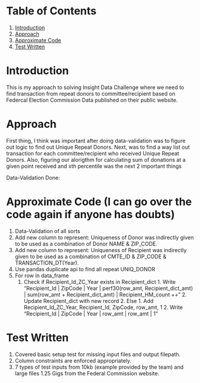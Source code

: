 
# Table of Contents
1. [Introduction](README.md#introduction)
2. [Approach](README.md#approach)
3. [Approximate Code](README.md#approximate-Code)
4. [Test Written](README.md#test-written)

# Introduction

This is my approach to solving Insight Data Challenge where we need to find transaction from repeat donors to committee/recipient based on Federcal Election Commission Data published on their public website.

# Approach

First thing, I think was important after doing data-validation was to figure out logic to find out Unique Repeat Donors. 
Next, was to find a way list out transaction for each committee/recipient who received Unique Repeat Donors. 
Also, figuring our alorigthm for calculating sum of donations at a given point received and xth percentile was the next 2 important things

Data-Validation Done: 


# Approximate Code (I can go over the code again if anyone has doubts)

1. Data-Validation of all sorts 
2. Add new column to represent: Uniqueness of Donor was indirectly given to be used as a combination of Donor NAME & ZIP_CODE. 
3. Add new column to represent: Uniqueness of Recipient was indirectly given to be used as a combination of CMTE_ID & ZIP_CODE & TRANSACTION_DT(Year).
4. Use pandas duplicate api to find all repeat UNIQ_DONOR
5. For row in data_frame
	1. Check if Recipient_Id_ZC_Year exists in Recipient_dict
         	1. Write “Recipient_Id | ZipCode | Year | perf30(row_amt, Recipient_dict_amt) | sum(row_amt + Recipient_dict_amt) | Recipient_HM_count ++”
		2. Update Recipient_dict with new record
    	2. Else
         	1. Add Recipient_Id_ZC_Year, Recipient_Id, ZipCode, row_amt, 1 
        	2. Write “Recipient_Id | ZipCode | Year | row_amt | row_amt | 1”


# Test Written

1. Covered basic setup test for missing input files and output filepath. 
2. Column constraints are enforced appropriately. 
3. 7 types of test inputs from 10kb (example provided by the team) and large files 1.25 Gigs from the Federal Commission website.

